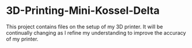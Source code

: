 # 3D-Printing-Mini-Kossel-Delta
This project contains files on the setup of my 3D printer. It will be continually changing as I refine my understanding to improve the accuracy of my printer.
